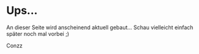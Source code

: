# Ups...
An dieser Seite wird anscheinend aktuell gebaut...
Schau vielleicht einfach später noch mal vorbei ;)

Conzz
